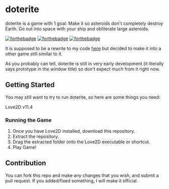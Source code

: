 # doterite
doterite is a game with 1 goal: Make it so asteroids don't completely destroy Earth. Go out into space with your ship and obliterate large asteroids.

[![forthebadge](https://forthebadge.com/images/badges/built-with-love.svg)](https://forthebadge.com) [![forthebadge](https://forthebadge.com/images/badges/built-by-developers.svg)](https://forthebadge.com)
[![forthebadge](https://forthebadge.com/images/badges/powered-by-jeffs-keyboard.svg)](https://forthebadge.com)

It is supposed to be a rewrite to my code [here](https://github.com/DoltolexDevelopment/dotlauncher) but decided to make it into a other game still similar to it.

As you probably can tell, doterite is still in very early development (it literally says prototype in the window title) so don't expect much from it right now.

## Getting Started
You may still want to try to run doterite, so here are some things you need:

Love2D v11.4

### Running the Game
1. Once you have Love2D installed, download this repository.
2. Extract the repository.
3. Drag the extracted folder onto the Love2D executable or shortcut.
4. Play Game!

## Contribution
You can fork this repo and make any changes that you wish, and submit a pull request. If you added/fixed something, I will make it official.
